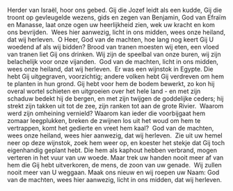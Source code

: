 Herder van Israël, hoor ons gebed.
Gij die Jozef leidt als een kudde,
Gij die troont op gevleugelde wezens,
gids en zegen van Benjamin,
God van Efraïm en Manasse,
laat onze ogen uw heerlijkheid zien,
wek uw kracht en kom ons bevrijden.
​
Wees hier aanwezig,
licht in ons midden,
wees onze heiland,
dat wij herleven.
​
O Heer, God van de machten, hoe lang nog
keert Gij U woedend af als wij bidden?
Brood van tranen moesten wij eten,
een vloed van tranen liet Gij ons drinken.
Wij zijn de speelbal van onze buren,
wij zijn belachelijk voor onze vijanden.
​
God van de machten,
licht in ons midden,
wees onze heiland,
dat wij herleven.
​
Er was een wijnstok in Egypte.
Die hebt Gij uitgegraven, voorzichtig;
andere volken hebt Gij verdreven
om hem te planten in hun grond.
Gij hebt voor hem de bodem bewerkt,
zo kon hij overal wortel schieten
en uitgroeien over het hele land -
en met zijn schaduw bedekt hij de bergen,
en met zijn twijgen de goddelijke ceders;
hij strekt zijn takken uit tot de zee,
zijn ranken tot aan de grote Rivier.
​
Waarom werd zijn omheining vernield?
Waarom kan ieder die voorbijgaat
hem zomaar leegplukken, breken de zwijnen
los uit het woud om hem te vertrappen,
komt het gedierte en vreet hem kaal?
​
God van de machten,
wees onze heiland,
wees hier aanwezig,
dat wij herleven.
​
Zie uit uw hemel neer op deze wijnstok,
zoek hem weer op, en koester het stekje
dat Gij toch eigenhandig geplant hebt.
Die hem als kaphout hebben verbrand,
mogen verteren in het vuur van uw woede.
Maar trek uw handen nooit meer af
van hem die Gij hebt uitverkoren,
de mens, de zoon van uw genade.
​
Wij zullen nooit meer van U weggaan.
Maak ons nieuw en wij roepen uw Naam:
​
God van de machten,
wees hier aanwezig,
licht in ons midden,
dat wij herleven.